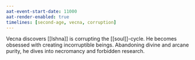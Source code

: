 ```yaml
---
aat-event-start-date: 11000
aat-render-enabled: true
timelines: [second-age, vecna, corruption]
---
```

Vecna discovers [[Ishna]] is corrupting the [[soul]]-cycle. He becomes obsessed with creating incorruptible beings. Abandoning divine and arcane purity, he dives into necromancy and forbidden research.
